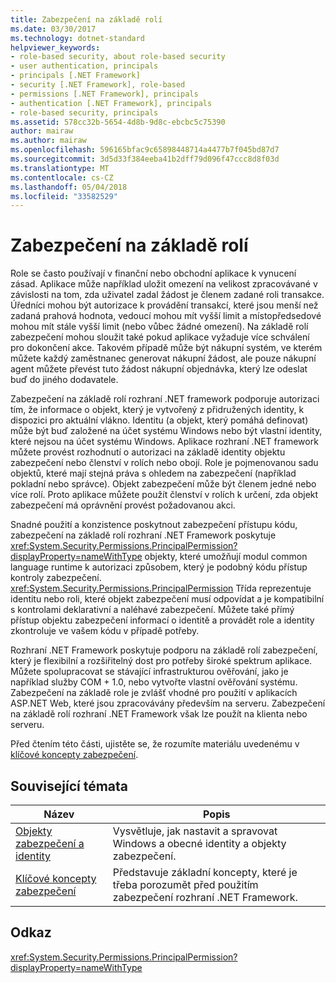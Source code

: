 ```yaml
---
title: Zabezpečení na základě rolí
ms.date: 03/30/2017
ms.technology: dotnet-standard
helpviewer_keywords:
- role-based security, about role-based security
- user authentication, principals
- principals [.NET Framework]
- security [.NET Framework], role-based
- permissions [.NET Framework], principals
- authentication [.NET Framework], principals
- role-based security, principals
ms.assetid: 578cc32b-5654-4d8b-9d8c-ebcbc5c75390
author: mairaw
ms.author: mairaw
ms.openlocfilehash: 596165bfac9c65898448714a4477b7f045bd87d7
ms.sourcegitcommit: 3d5d33f384eeba41b2dff79d096f47ccc8d8f03d
ms.translationtype: MT
ms.contentlocale: cs-CZ
ms.lasthandoff: 05/04/2018
ms.locfileid: "33582529"
---
```

# <a name="role-based-security"></a>Zabezpečení na základě rolí
Role se často používají v finanční nebo obchodní aplikace k vynucení zásad. Aplikace může například uložit omezení na velikost zpracovávané v závislosti na tom, zda uživatel zadal žádost je členem zadané roli transakce. Úředníci mohou být autorizace k provádění transakcí, které jsou menší než zadaná prahová hodnota, vedoucí mohou mít vyšší limit a místopředsedové mohou mít stále vyšší limit (nebo vůbec žádné omezení). Na základě rolí zabezpečení mohou sloužit také pokud aplikace vyžaduje více schválení pro dokončení akce. Takovém případě může být nákupní systém, ve kterém můžete každý zaměstnanec generovat nákupní žádost, ale pouze nákupní agent můžete převést tuto žádost nákupní objednávka, který lze odeslat buď do jiného dodavatele.  
  
 Zabezpečení na základě rolí rozhraní .NET framework podporuje autorizaci tím, že informace o objekt, který je vytvořený z přidružených identity, k dispozici pro aktuální vlákno. Identitu (a objekt, který pomáhá definovat) může být buď založené na účet systému Windows nebo být vlastní identity, které nejsou na účet systému Windows. Aplikace rozhraní .NET framework můžete provést rozhodnutí o autorizaci na základě identity objektu zabezpečení nebo členství v rolích nebo obojí. Role je pojmenovanou sadu objektů, které mají stejná práva s ohledem na zabezpečení (například pokladní nebo správce). Objekt zabezpečení může být členem jedné nebo více rolí. Proto aplikace můžete použít členství v rolích k určení, zda objekt zabezpečení má oprávnění provést požadovanou akci.  
  
 Snadné použití a konzistence poskytnout zabezpečení přístupu kódu, zabezpečení na základě rolí rozhraní .NET Framework poskytuje <xref:System.Security.Permissions.PrincipalPermission?displayProperty=nameWithType> objekty, které umožňují modul common language runtime k autorizaci způsobem, který je podobný kódu přístup kontroly zabezpečení. <xref:System.Security.Permissions.PrincipalPermission> Třída reprezentuje identitu nebo roli, které objekt zabezpečení musí odpovídat a je kompatibilní s kontrolami deklarativní a naléhavé zabezpečení. Můžete také přímý přístup objektu zabezpečení informací o identitě a provádět role a identity zkontroluje ve vašem kódu v případě potřeby.  
  
 Rozhraní .NET Framework poskytuje podporu na základě rolí zabezpečení, který je flexibilní a rozšiřitelný dost pro potřeby široké spektrum aplikace. Můžete spolupracovat se stávající infrastrukturou ověřování, jako je například služby COM + 1.0, nebo vytvořte vlastní ověřování systému. Zabezpečení na základě role je zvlášť vhodné pro použití v aplikacích ASP.NET Web, které jsou zpracovávány především na serveru. Zabezpečení na základě rolí rozhraní .NET Framework však lze použít na klienta nebo serveru.  
  
 Před čtením této části, ujistěte se, že rozumíte materiálu uvedenému v [klíčové koncepty zabezpečení](../../../docs/standard/security/key-security-concepts.md).  
  
## <a name="related-topics"></a>Související témata  
  
|Název|Popis|  
|-----------|-----------------|  
|[Objekty zabezpečení a identity](../../../docs/standard/security/principal-and-identity-objects.md)|Vysvětluje, jak nastavit a spravovat Windows a obecné identity a objekty zabezpečení.|  
|[Klíčové koncepty zabezpečení](../../../docs/standard/security/key-security-concepts.md)|Představuje základní koncepty, které je třeba porozumět před použitím zabezpečení rozhraní .NET Framework.|  
  
## <a name="reference"></a>Odkaz  
 <xref:System.Security.Permissions.PrincipalPermission?displayProperty=nameWithType>
